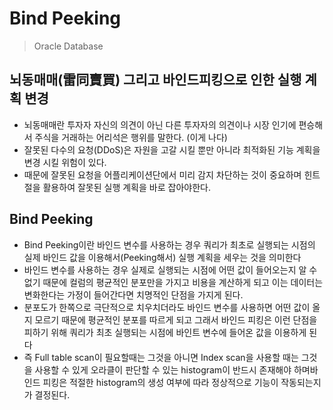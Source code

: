# Bind Peeking
> Oracle Database
## 뇌동매매(雷同賣買) 그리고 바인드피킹으로 인한 실행 계획 변경
- 뇌동매매란 투자자 자신의 의견이 아닌 다른 투자자의 의견이나 시장 인기에 편승해서 주식을 거래하는 어리석은 행위를 말한다. (이게
나다)
- 잘못된 다수의 요청(DDoS)은 자원을 고갈 시킬 뿐만 아니라 최적화된 기능 계획을 변경 시킬 위험이 있다.
- 때문에 잘못된 요청을 어플리케이션단에서 미리 감지 차단하는 것이 중요하며 힌트절을 활용하여 잘못된 실행 계획을 바로 잡아야한다.
## Bind Peeking
- Bind Peeking이란 바인드 변수를 사용하는 경우 쿼리가 최초로 실행되는 시점의 실제 바인드 값을 이용해서(Peeking해서) 실행 계획을 세우는 것을 의미한다
- 바인드 변수를 사용하는 경우 실제로 실행되는 시점에 어떤 값이 들어오는지 알 수 없기 때문에 컬럼의 평균적인 분포만을 가지고 비용을 계산하게 되고 이는 데이터는 변화한다는 가정이 들어간다면 치명적인 단점을 가지게 된다.
- 분포도가 한쪽으로 극단적으로 치우치더라도 바인드 변수를 사용하면 어떤 값이 올 지 모르기 때문에 평균적인 분포를 따르게 되고 그래서 바인드 피킹은 이런 단점을 피하기 위해 쿼리가 최초 실행되는 시점에 바인트 변수에 들어온 값을 이용하게 된다
- 즉 Full table scan이 필요할때는 그것을 아니면 Index scan을 사용할 때는 그것을 사용할 수 있게 오라클이 판단할 수 있는 histogram이 반드시 존재해야 하며바인드 피킹은 적절한 histogram의 생성 여부에 따라 정상적으로 기능이 작동되는지가 결정된다.
